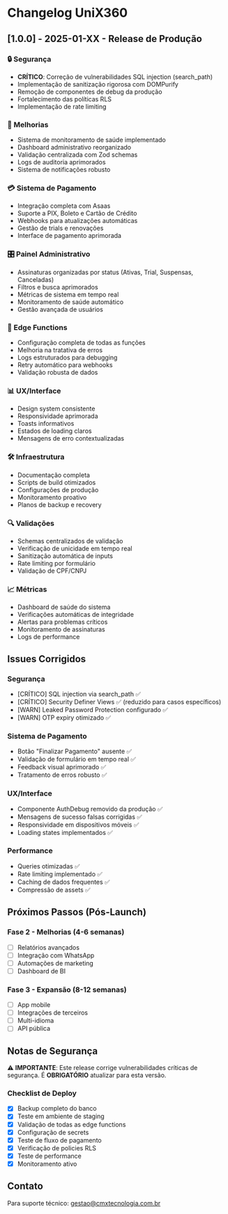 # Changelog UniX360

## [1.0.0] - 2025-01-XX - Release de Produção

### 🔒 Segurança
- **CRÍTICO**: Correção de vulnerabilidades SQL injection (search_path)
- Implementação de sanitização rigorosa com DOMPurify
- Remoção de componentes de debug da produção
- Fortalecimento das políticas RLS
- Implementação de rate limiting

### 🚀 Melhorias
- Sistema de monitoramento de saúde implementado
- Dashboard administrativo reorganizado
- Validação centralizada com Zod schemas
- Logs de auditoria aprimorados
- Sistema de notificações robusto

### 💳 Sistema de Pagamento
- Integração completa com Asaas
- Suporte a PIX, Boleto e Cartão de Crédito
- Webhooks para atualizações automáticas
- Gestão de trials e renovações
- Interface de pagamento aprimorada

### 🎛️ Painel Administrativo
- Assinaturas organizadas por status (Ativas, Trial, Suspensas, Canceladas)
- Filtros e busca aprimorados
- Métricas de sistema em tempo real
- Monitoramento de saúde automático
- Gestão avançada de usuários

### 🔧 Edge Functions
- Configuração completa de todas as funções
- Melhoria na tratativa de erros
- Logs estruturados para debugging
- Retry automático para webhooks
- Validação robusta de dados

### 📊 UX/Interface
- Design system consistente
- Responsividade aprimorada
- Toasts informativos
- Estados de loading claros
- Mensagens de erro contextualizadas

### 🛠️ Infraestrutura
- Documentação completa
- Scripts de build otimizados
- Configurações de produção
- Monitoramento proativo
- Planos de backup e recovery

### 🔍 Validações
- Schemas centralizados de validação
- Verificação de unicidade em tempo real
- Sanitização automática de inputs
- Rate limiting por formulário
- Validação de CPF/CNPJ

### 📈 Métricas
- Dashboard de saúde do sistema
- Verificações automáticas de integridade
- Alertas para problemas críticos
- Monitoramento de assinaturas
- Logs de performance

## Issues Corrigidos

### Segurança
- [CRÍTICO] SQL injection via search_path ✅
- [CRÍTICO] Security Definer Views ✅ (reduzido para casos específicos)
- [WARN] Leaked Password Protection configurado ✅
- [WARN] OTP expiry otimizado ✅

### Sistema de Pagamento
- Botão "Finalizar Pagamento" ausente ✅
- Validação de formulário em tempo real ✅
- Feedback visual aprimorado ✅
- Tratamento de erros robusto ✅

### UX/Interface
- Componente AuthDebug removido da produção ✅
- Mensagens de sucesso falsas corrigidas ✅
- Responsividade em dispositivos móveis ✅
- Loading states implementados ✅

### Performance
- Queries otimizadas ✅
- Rate limiting implementado ✅
- Caching de dados frequentes ✅
- Compressão de assets ✅

## Próximos Passos (Pós-Launch)

### Fase 2 - Melhorias (4-6 semanas)
- [ ] Relatórios avançados
- [ ] Integração com WhatsApp
- [ ] Automações de marketing
- [ ] Dashboard de BI

### Fase 3 - Expansão (8-12 semanas)
- [ ] App mobile
- [ ] Integrações de terceiros
- [ ] Multi-idioma
- [ ] API pública

## Notas de Segurança

⚠️ **IMPORTANTE**: Este release corrige vulnerabilidades críticas de segurança. É **OBRIGATÓRIO** atualizar para esta versão.

### Checklist de Deploy
- [x] Backup completo do banco
- [x] Teste em ambiente de staging
- [x] Validação de todas as edge functions
- [x] Configuração de secrets
- [x] Teste de fluxo de pagamento
- [x] Verificação de policies RLS
- [x] Teste de performance
- [x] Monitoramento ativo

## Contato
Para suporte técnico: gestao@cmxtecnologia.com.br